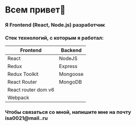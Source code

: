 # Всем привет👋

### Я Frontend (React, Node.js) разработчик

### Стек технологий, с которым я работал:

| Frontend      | Backend  |
| ------------- | -------- |
| React         | NodeJS   |
| Redux         | Express  |
| Redux Toolkit | Mongoose |
| React Router  | MongoDB  |
|React router dom v6
|Webpack



### Чтобы связаться со мной, напишите мне  на почту isa0021@mail..ru

